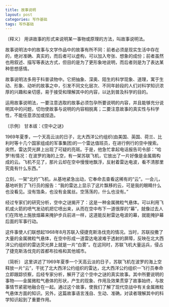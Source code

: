 ```yaml
---
title: 故事说明
layout: post
categories: 写作基础
tags: 写作基础
---
```


〔释义〕 用讲故事的形式来说明某一事物或原理的方法，叫故事说明法。

故事说明法中的故事与文学作品中的故事有所不同：前者必须是现实生活中存在的，绝对准确、真实的，而后者可以虚构，可以加入夸张、想象的成份；前者虽然也用叙述、描写等表达方式，但目的是为了更形象地说明，而后者则是为了表达某种思想感情。

故事说明法多用于科普读物中。它把抽象、深奥、陌生的科学现象、道理，寓于生动、形象、动听的故事之中，引发不同文化层次、不同年龄段的人们对科学知识浓厚的兴趣和亲切感，易于接受和理解其中的内容，以达到普及科学的目的。

运用故事说明法，一要注意选取的故事必须包孕所要说明的内容，并且能够充分说明其中的问题，切勿使故事与说明的内容相脱离；二要注意故事的真实性与科学性，不能任意添加或捏造。

〔示例〕 甘本祓：《空中之谜》

1969年夏季，一个天高云淡的日子，北大西洋公约组织(由美国、英国、荷兰、比利时等十几个国家组成的军事集团)的一个雷达值班员，在进行例行的空中搜索。突然，雷达荧光屏上出现了可疑的亮斑。于是，他急忙拿起电话报告司令部：“哈罗!有情况：在波罗的海的上空，有一架苏联飞机，它放出了一片好像是金属屑构成的云。飞机不见了，那片云却在空中慢慢地飘浮，反射着雷达电波，看不清那里究竟有什么东西。”

立刻，一架“北约”飞机，从基地紧急出动，它奉命去查看这稀有的“云”。一会儿，基地听到了飞行员的报告：“我的雷达上显示了这片飘移的云，可是我的眼睛什么也没看见。没有箔条，也没有金属丝。空荡荡的，什么也没有。”

经过专家们的研究分析，空中之谜揭开了：这是一种金属微粒气悬体。可以利用飞机或火箭的喷气发动机把它喷出来，从而在空中布下一道很厚的“幕”，就像过去人们在阵地上施放烟幕来掩护步兵前进一样，这道能反射雷达电波的幕，就能掩护幕后面的军事行动。

这件事使人们联想起1968年8月苏联入侵捷克斯洛伐克的情况。当时，苏联投撒了大量的金属微粒气悬体，在空中形成一道雷达电波难于透射的屏障，反映在北大西洋公约组织的雷达荧光屏上就是一片“白雾”。在这同时，苏联飞机大量运兵，侵占了捷克斯洛伐克的首都布拉格和其他城市。

〔简析〕 这里讲述了1969年夏季一个天高云淡的日子，苏联飞机在波罗的海上空释放一片“云”，干扰了北大西洋公约组织的雷达，北大西洋公约组织一飞行员奉命立即跟踪侦察，后经专家分析，解开了这个空中之谜的真实故事。其中所要说明的事物——金属微粒气悬体的形状，产生的现象、作用及效果贯穿了故事始终，与故事情节紧密地融合在一起。通过这个故事，使我们了解了现代空战中有关金属微粒气悬体方面的知识。另外，这篇故事语言浅自、生动、准确，对读者理解其中的科学知识起到了重要作用。 